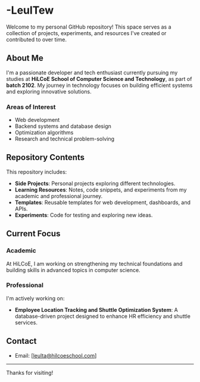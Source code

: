 # -LeulTew

Welcome to my personal GitHub repository! This space serves as a collection of projects, experiments, and resources I've created or contributed to over time.

## About Me

I'm a passionate developer and tech enthusiast currently pursuing my studies at **HiLCoE School of Computer Science and Technology**, as part of **batch 2102**. My journey in technology focuses on building efficient systems and exploring innovative solutions.

### Areas of Interest

- Web development
- Backend systems and database design
- Optimization algorithms
- Research and technical problem-solving

## Repository Contents

This repository includes:

- **Side Projects**: Personal projects exploring different technologies.
- **Learning Resources**: Notes, code snippets, and experiments from my academic and professional journey.
- **Templates**: Reusable templates for web development, dashboards, and APIs.
- **Experiments**: Code for testing and exploring new ideas.

## Current Focus

### Academic

At HiLCoE, I am working on strengthening my technical foundations and building skills in advanced topics in computer science.

### Professional

I'm actively working on:

- **Employee Location Tracking and Shuttle Optimization System**: A database-driven project designed to enhance HR efficiency and shuttle services.

## Contact

- Email: [leulta@hilcoeschool.com]

---

Thanks for visiting!
